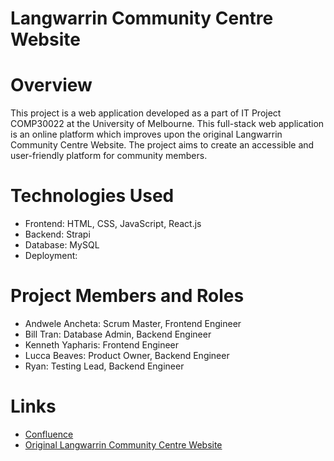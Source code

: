 # Langwarrin Community Centre Website

# Overview
This project is a web application developed as a part of IT Project COMP30022 at the University of Melbourne. This full-stack web application is an online platform which improves upon the original Langwarrin Community Centre Website. The project aims to create an accessible and user-friendly platform for community members.

# Technologies Used
- Frontend: HTML, CSS, JavaScript, React.js
- Backend: Strapi
- Database: MySQL
- Deployment:

# Project Members and Roles
- Andwele Ancheta: Scrum Master, Frontend Engineer
- Bill Tran: Database Admin, Backend Engineer
- Kenneth Yapharis: Frontend Engineer
- Lucca Beaves: Product Owner, Backend Engineer
- Ryan: Testing Lead, Backend Engineer


# Links
- [Confluence](https://it-project-langwarrin.atlassian.net/wiki/spaces/SD/overview)
- [Original Langwarrin Community Centre Website](https://www.langwarrincc.org.au/)
